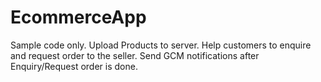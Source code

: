 # EcommerceApp
Sample code only. 
Upload Products to server.
Help customers to enquire and request order to the seller.
Send GCM notifications after Enquiry/Request order is done.

